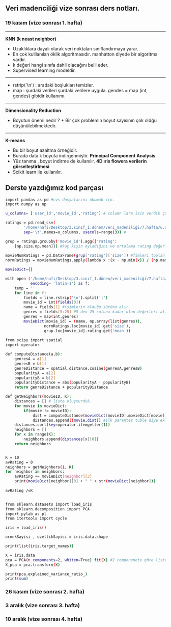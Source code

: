 ## Veri madenciliği vize sonrası ders notları.

### 19 kasım (vize sonrası 1. hafta)
------------------------------------
**KNN (k neast neighbor)**
- Uzaklıklara dayalı olarak veri noktaları sınıflandırmaya yarar. 
- En çok kulllanılan öklik algoritmasıdır. manhatton diyede bir algoritma vardır.
- k değeri hangi sınıfa dahil olacağını belli eder.
- Supervised  learning  modeldir. 
------------------------------------
- rstrip('\n') : aradaki boşlukları temizler.
- map : şurdaki verileri şurdaki verilere uygula. gendes = map (int, gendes)  gibidir kullanımı.
------------------------------------
**Dimensionality Reduction**
- Boyutun önemi nedir ?
        * Bir çok problemin boyut sayısının çok oldğu düşünülebilmektedir.
 ------------------------------------
 **K-means**
- Bu bir boyut azaltma örneğidir.
- Burada data k boyuta indirgenmiştir.
 **Principal Component Analysis**
- Yüz tanıma , boyut indirme de kullanılır.
**4D ıris flowera verilerin görselleştirlmesi**
- Scikit learn ile kullanılır.

## Derste yazdığımız kod parçası
```bash
import pandas as pd #cvs dosyalarını okumak içn.
import numpy as np

u_columns= ['user_id','movie_id','rating'] # column lara isin verdik çünkü cvs dosyayısda isimli değil.

ratings = pd.read_csv(
        '/home/nafi/Desktop/3.sınıf_1.dönem/veri_madeniliği/7.hafta/u.data',
        sep='\t',names=u_columns, usecols=range(3)) #

grup = ratings.groupby('movie_id').agg({'rating':
    [np.size,np.mean]}) #kaç kişin oyladığını ve ortalama rating değerlerini aldık.
    
movieNumRatings = pd.DataFrame(grup['rating']['size']) #fimleri toplan kaç kişinin oyladığını görürüz.
normRatings = movieNumRatings.apply(lambda x :(x - np.min(x)) / (np.max(x) - np.min(x)))

movieDict={}

with open ('/home/nafi/Desktop/3.sınıf_1.dönem/veri_madeniliği/7.hafta/u.item',
           encoding= 'latin-1') as f:
    temp = ''
    for line in f:
        fields = line.rstrip('\n').split('|')
        movie_id = int(fields[0])
        name = fields[1] #isimlerin olduğu sütünu alır.
        genres = fields[5:25] #5 den 25 sutuna kadar olan değerleri alır.
        genres = map(int,genres)
        movieDict[movie_id] = (name, np.array(list(genres)),
                 normRatings.loc[movie_id].get('size'),
                 grup.loc[movie_id].rating.get('mean'))
    
from scipy import spatial
import operator    

def computeDistance(a,b):
    genresA = a[1]
    genresB = b[1]
    genreDistance = spatial.distance.cosine(genresA,genresB)
    popularityA = a[2]
    popularityB = b[2]
    popularityDistance = abs(popularityA - popularityB)
    return genreDistance + popularityDistance

def getNeighbors(movieID, K):
    distances = [] # liste oluşturduk.
    for movie in movieDict:
        if(movie != movieID):
            dist = computeDistance(movieDict[movieID],movieDict[movie])
            distances.append((movie,dist)) #ilk parantez tuble diye ekleriz..
    distances.sort(key=operator.itemgetter(1))
    neighbors = []
    for x in range(K):
        neighbors.append(distances[x][0])
    return neighbors


K = 10 
avRating = 0
neighbors = getNeighbors(1, K)
for neighbor in neighbors:
    avRating += movieDict[neighbor][3]
    print(movieDict[neighbor][0] + " " + str(movieDict[neighbor]))
    
avRating /=K


from sklearn.datasets import load_iris
from sklearn.decomposition import PCA
import pylab as pl
from itertools import cycle

iris = load_iris()

ornekSayisi , ozellikSayisi = iris.data.shape

print(list(iris.target_names))

X = iris.data
pca = PCA(n_components=2, whiten=True) fit(X) #2 componenete göre listeledik
X_pca = pca.transform(X)

print(pca.explained_variance_ratio_)
print(sum)
```



### 26 kasım (vize sonrası 2. hafta)
### 3 aralık (vize sonrası 3. hafta)
### 10 aralık (vize sonrası 4. hafta)
